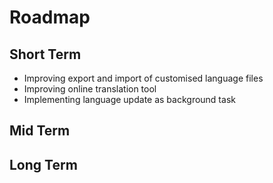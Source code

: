 # Roadmap

## Short Term

* Improving export and import of customised language files
* Improving online translation tool
* Implementing language update as background task

## Mid Term

## Long Term